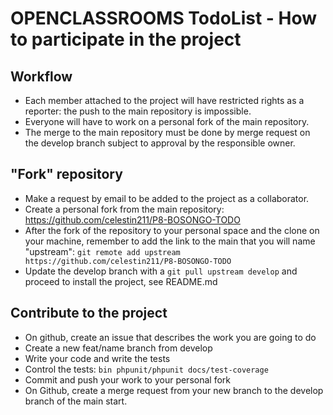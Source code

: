 OPENCLASSROOMS TodoList - How to participate in the project
================================================

Workflow
--------
- Each member attached to the project will have restricted rights as a reporter: the push to the main repository is impossible.
- Everyone will have to work on a personal fork of the main repository.
- The merge to the main repository must be done by merge request on the develop branch subject to approval by the responsible owner.

"Fork" repository
------------
- Make a request by email to be added to the project as a collaborator.
- Create a personal fork from the main repository: https://github.com/celestin211/P8-BOSONGO-TODO
- After the fork of the repository to your personal space and the clone on your machine, remember to add the link to the main that you will name "upstream": `git remote add upstream https://github.com/celestin211/P8-BOSONGO-TODO`
- Update the develop branch with a `git pull upstream develop` and proceed to install the project, see README.md

Contribute to the project
--------------------
- On github, create an issue that describes the work you are going to do
- Create a new feat/name branch from develop
- Write your code and write the tests
- Control the tests: `bin phpunit/phpunit docs/test-coverage`
- Commit and push your work to your personal fork
- On Github, create a merge request from your new branch to the develop branch of the main start.
